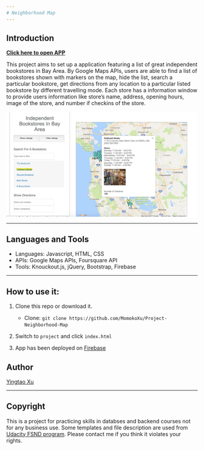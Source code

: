 ```yaml
---
# Neighborhood Map
---
```


## Introduction

[**Click here to open APP**](https://bookstoreapp-645f9.firebaseapp.com/)

This project aims to set up a application featuring a list of great independent bookstores in Bay Area.
By Google Maps APIs, users are able to find a list of bookstores shown with markers on the map, hide the list, search a particular bookstore, get directions from any location to a particular listed bookstore by different travelling mode.
Each store has a information window to provide users information like store’s name, address, opening hours, image of the store, and number if checkins of the store.

![image of the web](https://github.com/MomokoXu/Project-Neighborhood-Map/blob/master/project/sampleimage.png)

---
## Languages and Tools

* Languages: Javascript, HTML, CSS
* APIs: Google Maps APIs, Foursquare API
* Tools: Knouckout.js, jQuery, Bootstrap, Firebase
---

## How to use it:

1. Clone this repo or download it.
    * Clone: `git clone https://github.com/MomokoXu/Project-Neighborhood-Map`
2. Switch to `project` and click `index.html`

3. App has been deployed on [Firebase](https://console.firebase.google.com)

## Author
[Yingtao Xu](https://github.com/MomokoXu)

---

## Copyright
This is a project for practicing skills in databses and backend courses not for any business use. Some templates and file description are used from [Udacity FSND program](https://www.udacity.com/course/full-stack-web-developer-nanodegree--nd004). Please contact me if you think it violates your rights.